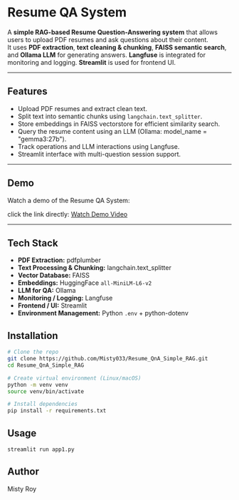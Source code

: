 # Resume QA System

A **simple RAG-based Resume Question-Answering system** that allows users to upload PDF resumes and ask questions about their content.  
It uses **PDF extraction**, **text cleaning & chunking**, **FAISS semantic search**, and **Ollama LLM** for generating answers. **Langfuse** is integrated for monitoring and logging. **Streamlit** is used for frontend UI.

---

## Features

- Upload PDF resumes and extract clean text.
- Split text into semantic chunks using `langchain.text_splitter`.
- Store embeddings in FAISS vectorstore for efficient similarity search.
- Query the resume content using an LLM (Ollama: model_name = "gemma3:27b").
- Track operations and LLM interactions using Langfuse.
- Streamlit interface with multi-question session support.

---

## Demo

Watch a demo of the Resume QA System:

click the link directly: [Watch Demo Video](demo_videos/demo_version1.webm)


---

## Tech Stack

- **PDF Extraction:** pdfplumber  
- **Text Processing & Chunking:** langchain.text_splitter  
- **Vector Database:** FAISS  
- **Embeddings:** HuggingFace `all-MiniLM-L6-v2`  
- **LLM for QA:** Ollama  
- **Monitoring / Logging:** Langfuse
-  **Frontend / UI:** Streamlit   
- **Environment Management:** Python `.env` + python-dotenv  

## Installation

```bash
# Clone the repo
git clone https://github.com/Misty033/Resume_QnA_Simple_RAG.git
cd Resume_QnA_Simple_RAG

# Create virtual environment (Linux/macOS)
python -m venv venv
source venv/bin/activate

# Install dependencies
pip install -r requirements.txt

```
## Usage

```bash
streamlit run app1.py

```

## Author
Misty Roy

